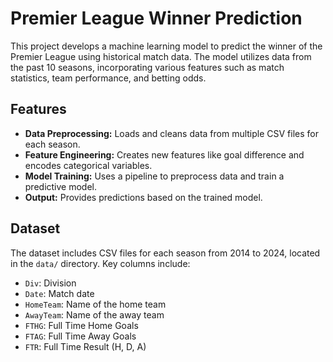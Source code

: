 # Premier League Winner Prediction

This project develops a machine learning model to predict the winner of the Premier League using historical match data. The model utilizes data from the past 10 seasons, incorporating various features such as match statistics, team performance, and betting odds.

## Features

- **Data Preprocessing:** Loads and cleans data from multiple CSV files for each season.
- **Feature Engineering:** Creates new features like goal difference and encodes categorical variables.
- **Model Training:** Uses a pipeline to preprocess data and train a predictive model.
- **Output:** Provides predictions based on the trained model.

## Dataset

The dataset includes CSV files for each season from 2014 to 2024, located in the `data/` directory. Key columns include:

- `Div`: Division
- `Date`: Match date
- `HomeTeam`: Name of the home team
- `AwayTeam`: Name of the away team
- `FTHG`: Full Time Home Goals
- `FTAG`: Full Time Away Goals
- `FTR`: Full Time Result (H, D, A)
